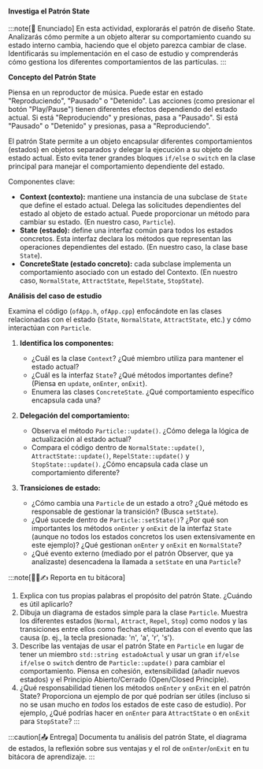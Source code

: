#### Investiga el Patrón State

:::note[🎯 Enunciado]
En esta actividad, explorarás el patrón de diseño State. Analizarás cómo permite a un objeto alterar su comportamiento cuando su estado interno cambia, haciendo que el objeto parezca cambiar de clase. Identificarás su implementación en el caso de estudio y comprenderás cómo gestiona los diferentes comportamientos de las partículas.
:::

**Concepto del Patrón State**

Piensa en un reproductor de música. Puede estar en estado "Reproduciendo", "Pausado" o "Detenido". Las acciones (como presionar el botón "Play/Pause") tienen diferentes efectos dependiendo del estado actual. Si está "Reproduciendo" y presionas, pasa a "Pausado". Si está "Pausado" o "Detenido" y presionas, pasa a "Reproduciendo".

El patrón State permite a un objeto encapsular diferentes comportamientos (estados) en objetos separados y delegar la ejecución a su objeto de estado actual. Esto evita tener grandes bloques `if/else` o `switch` en la clase principal para manejar el comportamiento dependiente del estado.

Componentes clave:

*   **Context (contexto):** mantiene una instancia de una subclase de `State` que define el estado actual. Delega las solicitudes dependientes del estado al objeto de estado actual. Puede proporcionar un método para cambiar su estado. (En nuestro caso, `Particle`).
*   **State (estado):** define una interfaz común para todos los estados concretos. Esta interfaz declara los métodos que representan las operaciones dependientes del estado. (En nuestro caso, la clase base `State`).
*   **ConcreteState (estado concreto):** cada subclase implementa un comportamiento asociado con un estado del Contexto. (En nuestro caso, `NormalState`, `AttractState`, `RepelState`, `StopState`).

**Análisis del caso de estudio**

Examina el código (`ofApp.h`, `ofApp.cpp`) enfocándote en las clases relacionadas con el estado (`State`, `NormalState`, `AttractState`, etc.) y cómo interactúan con `Particle`.

1.  **Identifica los componentes:**
    *   ¿Cuál es la clase `Context`? ¿Qué miembro utiliza para mantener el estado actual?
    *   ¿Cuál es la interfaz `State`? ¿Qué métodos importantes define? (Piensa en `update`, `onEnter`, `onExit`).
    *   Enumera las clases `ConcreteState`. ¿Qué comportamiento específico encapsula cada una?

2.  **Delegación del comportamiento:**
    *   Observa el método `Particle::update()`. ¿Cómo delega la lógica de actualización al estado actual?
    *   Compara el código dentro de `NormalState::update()`, `AttractState::update()`, `RepelState::update()` y `StopState::update()`. ¿Cómo encapsula cada clase un comportamiento diferente?

3.  **Transiciones de estado:**
    *   ¿Cómo cambia una `Particle` de un estado a otro? ¿Qué método es responsable de gestionar la transición? (Busca `setState`).
    *   ¿Qué sucede dentro de `Particle::setState()`? ¿Por qué son importantes los métodos `onEnter` y `onExit` de la interfaz `State` (aunque no todos los estados concretos los usen extensivamente en este ejemplo)? ¿Qué gestionan `onEnter` y `onExit` en `NormalState`?
    *   ¿Qué evento externo (mediado por el patrón Observer, que ya analizaste) desencadena la llamada a `setState` en una `Particle`?

:::note[🧐🧪✍️ Reporta en tu bitácora]
1.  Explica con tus propias palabras el propósito del patrón State. ¿Cuándo es útil aplicarlo?
2.  Dibuja un diagrama de estados simple para la clase `Particle`. Muestra los diferentes estados (`Normal`, `Attract`, `Repel`, `Stop`) como nodos y las transiciones entre ellos como flechas etiquetadas con el evento que las causa (p. ej., la tecla presionada: 'n', 'a', 'r', 's').
3.  Describe las ventajas de usar el patrón State en `Particle` en lugar de tener un miembro `std::string estadoActual` y usar un gran `if/else if/else` o `switch` dentro de `Particle::update()` para cambiar el comportamiento. Piensa en cohesión, extensibilidad (añadir nuevos estados) y el Principio Abierto/Cerrado (Open/Closed Principle).
4.  ¿Qué responsabilidad tienen los métodos `onEnter` y `onExit` en el patrón State? Proporciona un ejemplo de por qué podrían ser útiles (incluso si no se usan mucho en *todos* los estados de este caso de estudio). Por ejemplo, ¿Qué podrías hacer en `onEnter` para `AttractState` o en `onExit` para `StopState`?
:::

:::caution[📤 Entrega]
Documenta tu análisis del patrón State, el diagrama de estados, la reflexión sobre sus ventajas y el rol de `onEnter`/`onExit` en tu bitácora de aprendizaje.
:::
